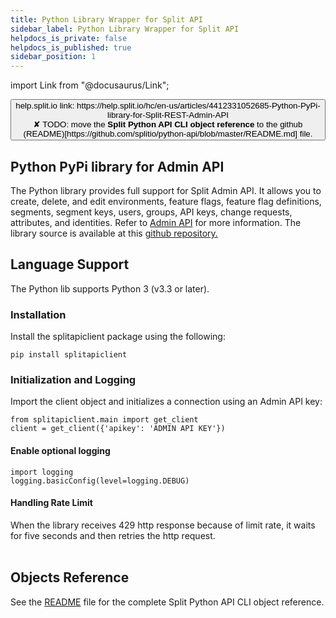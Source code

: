 ```yaml
---
title: Python Library Wrapper for Split API
sidebar_label: Python Library Wrapper for Split API
helpdocs_is_private: false
helpdocs_is_published: true
sidebar_position: 1
---
```


import Link from "@docusaurus/Link";

<p>
  <button style={{borderRadius:'8px', border:'1px', fontFamily:'Courier New', fontWeight:'800', textAlign:'left'}}> help.split.io link: https://help.split.io/hc/en-us/articles/4412331052685-Python-PyPi-library-for-Split-REST-Admin-API <br /> ✘ TODO: move the <b>Split Python API CLI object reference</b> to the github (README)[https://github.com/splitio/python-api/blob/master/README.md] file. </button>
</p>

## Python PyPi library for Admin API

The Python library provides full support for Split Admin API. It allows you to create, delete, and edit environments, feature flags, feature flag definitions, segments, segment keys, users, groups, API keys, change requests, attributes, and identities. Refer to [Admin API](https://docs.split.io/reference/introduction) for more information. The library source is available at this [github repository.](https://github.com/splitio/python-api)

## Language Support

The Python lib supports Python 3 (v3.3 or later).

### Installation

Install the splitapiclient package using the following:

```
pip install splitapiclient
```

### Initialization and Logging

Import the client object and initializes a connection using an Admin API key:

```
from splitapiclient.main import get_client  
client = get_client({'apikey': 'ADMIN API KEY'})
```

#### Enable optional logging

```
import logging  
logging.basicConfig(level=logging.DEBUG)
```

#### Handling Rate Limit

When the library receives 429 http response because of limit rate, it waits for five seconds and then retries the http request.  
   
## Objects Reference

See the [README](https://github.com/splitio/python-api/blob/master/README.md) file for the complete Split Python API CLI object reference.